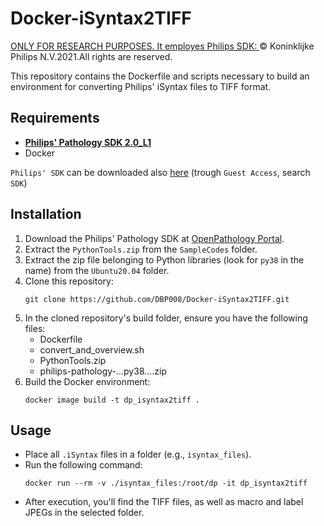 # Docker-iSyntax2TIFF

<ins> ONLY FOR RESEARCH PURPOSES. It employes Philips SDK: </ins>
© Koninklijke Philips N.V.2021.All rights are reserved. 

This repository contains the Dockerfile and scripts necessary to build an environment for converting Philips' iSyntax files to TIFF format.

## Requirements
- [**Philips' Pathology SDK 2.0_L1**](https://www.openpathology.philips.com/)
- Docker

`Philips' SDK` can be downloaded also [here](https://philips.mizecx.com/) (trough `Guest Access`, search `SDK`)

## Installation

1. Download the Philips' Pathology SDK at [OpenPathology Portal](https://www.openpathology.philips.com/).
2. Extract the `PythonTools.zip` from the `SampleCodes` folder.
3. Extract the zip file belonging to Python libraries (look for `py38` in the name) from the `Ubuntu20.04` folder.
4. Clone this repository:
   ```
   git clone https://github.com/DBP008/Docker-iSyntax2TIFF.git
   ```
5. In the cloned repository's build folder, ensure you have the following files:
   - Dockerfile
   - convert_and_overview.sh
   - PythonTools.zip
   - philips-pathology-...py38....zip
6. Build the Docker environment:
   ```
   docker image build -t dp_isyntax2tiff .
   ```

## Usage

- Place all `.iSyntax` files in a folder (e.g., `isyntax_files`).
- Run the following command:
  ```
  docker run --rm -v ./isyntax_files:/root/dp -it dp_isyntax2tiff
  ```
- After execution, you'll find the TIFF files, as well as macro and label JPEGs in the selected folder.
